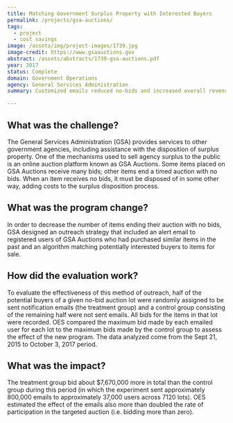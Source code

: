 ```yaml
---
title: Matching Government Surplus Property with Interested Buyers
permalink: /projects/gsa-auctions/ 
tags:
  - project
  - cost savings
image: /assets/img/project-images/1739.jpg
image-credit: https://www.gsaauctions.gov
abstract: /assets/abstracts/1739-gsa-auctions.pdf
year: 2017
status: Complete
domain: Government Operations
agency: General Services Administration 
summary: Customized emails reduced no-bids and increased overall revenue on gsaauctions.gov.

---
```

## What was the challenge?

The General Services  Administration (GSA) provides services to other government agencies, including assistance with the disposition of surplus property. One of the mechanisms used to sell agency surplus to the public is an online auction platform known as GSA Auctions. Some items placed on GSA Auctions receive many bids; other items end a timed auction with no bids. When an item receives no bids, it must be disposed of in some other way, adding costs to the surplus disposition  process.

## What was the program change?

In order to decrease the number of items ending their auction with no bids, GSA designed an outreach strategy that included an alert email to registered users of GSA Auctions who had purchased similar items in the past and an algorithm matching potentially interested buyers to items for sale.

## How did the evaluation work?

To evaluate the effectiveness  of this method of outreach,  half of the potential buyers of  a given no-bid auction lot were randomly assigned to be sent notification emails (the treatment group) and a control group consisting of  the remaining half were not sent emails.  All bids for the items in that lot were recorded. OES compared the maximum bid made by each emailed user for each lot to the maximum bids made by the control group to assess the effect of the new program. The data analyzed come from the Sept 21, 2015 to October 3, 2017 period.

## What was the impact?

The treatment group bid about $7,670,000 more in total than the control group during this period (in which the experiment sent approximately 800,000 emails to approximately 37,000 users across 7120 lots). OES estimated the effect of the emails also more than doubled the rate of participation in the targeted auction (i.e. bidding more than zero).
